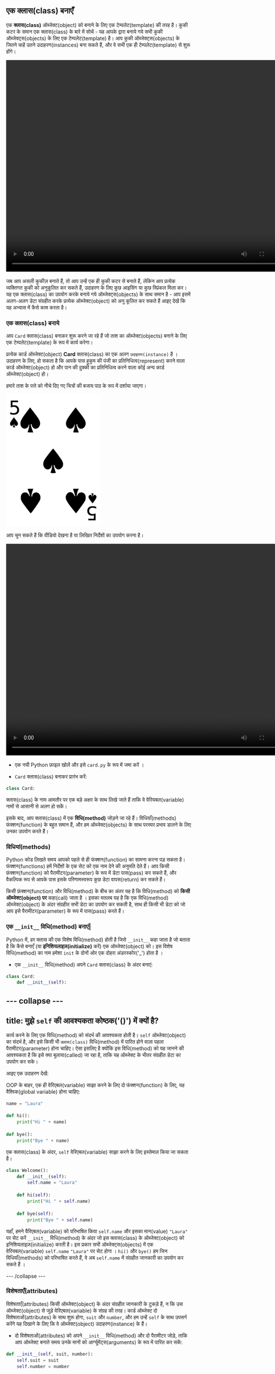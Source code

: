 ## एक क्लास(class) बनाएँ

एक **क्लास(class)** ऑब्जेक्ट(object) को बनाने के लिए एक टेम्पलेट(template) की तरह है। कुकी कटर के समान एक क्लास(class) के बारे में सोचें - यह आपके द्वारा बनाये गये सभी कुकी ऑब्जेक्ट्स(objects) के लिए एक टेम्पलेट(template) है। आप कुकी ऑब्जेक्ट्स(objects) के जितने चाहें उतने उदाहरण(instances) बना सकते हैं, और वे सभी एक ही टेम्पलेट(template) से शुरू होंगे। 

<video width="768" height="576" controls>
<source src="resources/Cementyourknowledgeofobjects_sd.mp4" type="video/mp4">
आपका ब्राउज़र वीडियो का समर्थन नहीं करता है, FireFox या Chrome आज़माएँ|
</video>

जब आप असली कुकीज़ बनाते हैं, तो आप उन्हें एक ही कुकी कटर से बनाते हैं, लेकिन आप प्रत्येक व्यक्तिगत कुकी को अनुकूलित कर सकते हैं, उदाहरण के लिए कुछ आइसिंग या कुछ स्प्रिंकल मिला कर। यह एक क्लास(class) का उपयोग करके बनाये गये ऑब्जेक्ट्स(objects) के साथ समान है - आप इसमें अलग-अलग डेटा संग्रहीत करके प्रत्येक ऑब्जेक्ट(object) को अनु कूलित कर सकते हैं आइए देखें कि यह अभ्यास में कैसे काम करता है।

### एक क्लास(class) बनाये

आप `Card` क्लास(class) बनाकर शुरू करने जा रहे हैं जो ताश का ऑब्जेक्ट(objects) बनाने के लिए एक टेम्पलेट(template) के रूप में कार्य करेगा।

प्रत्येक कार्ड ऑब्जेक्ट(object) **Card** क्लास(class) का एक अलग `उदाहरण(instance)` है । उदाहरण के लिए, हो सकता है कि आपके पास हुकुम की पंजी का प्रतिनिधित्व(represent) करने वाला कार्ड ऑब्जेक्ट(object) हो और पान की दुक्की का प्रतिनिधित्व करने वाला कोई अन्य कार्ड ऑब्जेक्ट(object) हो।

हमारे ताश के पत्ते को नीचे दिए गए चित्रों की बजाय पाठ के रूप में दर्शाया जाएगा।

![5 का हुकुम](images/five-of-spades.png)

आप चुन सकते हैं कि वीडियो देखना है या लिखित निर्देशों का उपयोग करना है।

<video width="768" height="576" controls>
<source src="resources/clip1.mp4" type="video/mp4">
आपका ब्राउज़र वीडियो का समर्थन नहीं करता है, FireFox या Chrome आज़माएँ|
</video>

+ एक नयी Python फ़ाइल खोलें और इसे `card.py` के रूप में जमा करें ।

+ `Card` क्लास(class) बनाकर प्रारंभ करें:

```python
class Card:
```

क्लास(class) के नाम आमतौर पर एक बड़े अक्षर के साथ लिखे जाते हैं ताकि वे वेरियबल(variable) नामों से आसानी से अलग हो सकें।

इसके बाद, आप क्लास(class) में एक **विधि(method)** जोड़ने जा रहे हैं। विधियाँ(methods) फंक्शन(function) के बहुत समान हैं, और हम ऑब्जेक्ट(objects) के साथ परस्पर प्रभाव डालने के लिए उनका उपयोग करते हैं।

### विधियां(methods)

Python कोड लिखते समय आपको पहले से ही फंक्शन(function) का सामना करना पड़ सकता है। फंक्शन(functions) हमें निर्देशों के एक सेट को एक नाम देने की अनुमति देते हैं। आप किसी फ़ंक्शन(function) को पैरामीटर(parameter) के रूप में डेटा पास(pass) कर सकते हैं, और वैकल्पिक रूप से आपके पास इसके परिणामस्वरूप कुछ डेटा वापस(return) कर सकते हैं।

किसी फ़ंक्शन(function) और विधि(method) के बीच का अंतर यह है कि विधि(method) को **किसी ऑब्जेक्ट(object) पर** कहा(call) जाता है । इसका मतलब यह है कि एक विधि(method) ऑब्जेक्ट(object) के अंदर संग्रहीत सभी डेटा का उपयोग कर सकती है, साथ ही किसी भी डेटा को जो आप इसे पैरामीटर(parameter) के रूप में पास(pass) करते हैं।

### एक `__init__` विधि(method) बनाएं|

Python में, हर क्लास की एक विशेष विधि(method) होती है जिसे `__init__` कहा जाता है जो बताता है कि कैसे बनाएँ (या **इनिशियलाइज़(initialize)**  करें) एक ऑब्जेक्ट(object) को। इस विशेष विधि(method) का नाम हमेशा `init` के दोनों ओर एक दोहरा अंडरस्कोर('_') होता है ।

+ एक `__init__` विधि(method) अपने `Card` क्लास(class) के अंदर बनाएं:

```python
class Card:
    def __init__(self):
```

--- collapse ---
---
title: मुझे `self` की आवश्यकता कोष्ठक('()') में क्यों है?
---

कार्य करने के लिए एक विधि(method) को संदर्भ की आवश्यकता होती है। `self` ऑब्जेक्ट(object) का संदर्भ है, और इसे किसी भी `क्लास(class)` विधि(method) में पारित होने वाला पहला पैरामीटर(parameter) होना चाहिए। ऐसा इसलिए है क्योंकि इस विधि(method) को यह जानने की आवश्यकता है कि इसे क्या बुलाया(called) जा रहा है, ताकि यह ऑब्जेक्ट के भीतर संग्रहीत डेटा का उपयोग कर सके।

आइए एक उदाहरण देखें:

OOP के बाहर, एक ही वेरिएबल(variable) साझा करने के लिए दो फंक्शन(function) के लिए, यह वैश्विक(global variable) होना चाहिए:

```python
name = "Laura"

def hi():
    print("Hi " + name)

def bye():
    print("Bye " + name)
```

एक क्लास(class) के अंदर, `self` वेरिएबल(variable) साझा करने के लिए इस्तेमाल किया जा सकता है।

```python
class Welcome():
    def __init__(self):
        self.name = "Laura"

    def hi(self):
        print("Hi " + self.name)

    def bye(self):
        print("Bye " + self.name)
```

यहाँ, हमने वैरिएबल(variable) को परिभाषित किया `self.name` और इसका मान(value) `"Laura"` पर सेट करें `__init__` विधि(method) के अंदर जो इस क्लास(class) के ऑब्जेक्ट(object) को इनिशियलाइज़(initialize) करती है। इस प्रकार सभी ऑब्जेक्ट्स(objects) में एक वेरियबल(variable) `self.name` `"Laura"` पर सेट होगा । `hi()` और `bye()` हम जिन विधियाँ(methods) को परिभाषित करते हैं, वे अब `self.name` में संग्रहीत जानकारी का उपयोग कर सकते हैं ।

--- /collapse ---

### विशेषताएँ(attributes)

विशेषताएँ(attributes) किसी ऑब्जेक्ट(object) के अंदर संग्रहीत जानकारी के टुकड़े हैं, न कि उस ऑब्जेक्ट(object) से जुड़े वेरिएबल(variable) के संग्रह की तरह। कार्ड ऑब्जेक्ट दो विशेषताओं(attributes) के साथ शुरू होगा, `suit` और `number`, और हम उन्हें `self` के साथ उपसर्ग करेंगे यह दिखाने के लिए कि वे ऑब्जेक्ट(object) उदाहरण(instance) के हैं।

+ दो विशेषताओं(attributes) को अपने `__init__` विधि(method) और दो पैरामीटर जोड़े, ताकि आप ऑब्जेक्ट बनाते समय उनके मानों को आर्ग्यूमेंट्स(arguments) के रूप में पारित कर सकें:

```python
def __init__(self, suit, number):
    self.suit = suit
    self.number = number
```

